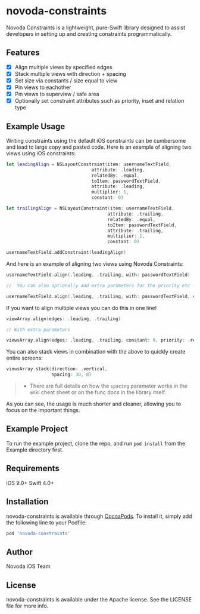 # novoda-constraints

Novoda Constraints is a lightweight, pure-Swift library designed to assist developers in setting up and creating constraints programmatically.

## Features

- [x] Align multiple views by specified edges
- [x] Stack multiple views with direction + spacing
- [x] Set size via constants / size equal to view
- [x] Pin views to eachother
- [x] Pin views to superview / safe area
- [x] Optionally set constraint attributes such as priority, inset and relation type

## Example Usage

Writing constraints using the default iOS constraints can be cumbersome and lead to large copy and pasted code. Here is an example of aligning two views using iOS constraints:

```swift
let leadingAlign = NSLayoutConstraint(item: usernameTextField,
                                attribute: .leading,
                                relatedBy: .equal,
                                toItem: passwordTextField,
                                attribute: .leading,
                                multiplier: 1,
                                constant: 0)

let trailingAlign = NSLayoutConstraint(item: usernameTextField,
                                      attribute: .trailing,
                                      relatedBy: .equal,
                                      toItem: passwordTextField,
                                      attribute: .trailing,
                                      multiplier: 1,
                                      constant: 0)

usernameTextField.addConstraint(leadingAlign)
```

And here is an example of aligning two views using Novoda Constraints:

```swift
usernameTextField.align(.leading, .trailing, with: passwordTextField)

//  You can also optionally add extra parameters for the priority etc -

usernameTextField.align(.leading, .trailing, with: passwordTextField, constant: 0, priority: .required, relatedBy: .equal)
```

If you want to align multiple views you can do this in one line!

```swift
viewArray.align(edges: .leading, .trailing)

// With extra parameters

viewsArray.align(edges: .leading, .trailing, constant: 0, priority: .required, relatedBy: .equal)
```

You can also stack views in combination with the above to quickly create entire screens:

```swift
viewsArray.stack(direction: .vertical,
                 spacing: 30, 8)
```
> - There are full details on how the `spacing` parameter works in the wiki cheat sheet or on the func docs in the library itself.

As you can see, the usage is much shorter and cleaner, allowing you to focus on the important things.

## Example Project

To run the example project, clone the repo, and run `pod install` from the Example directory first.

## Requirements

iOS 9.0+
Swift 4.0+

## Installation

novoda-constraints is available through [CocoaPods](https://cocoapods.org). To install
it, simply add the following line to your Podfile:

```ruby
pod 'novoda-constraints'
```

## Author

Novoda iOS Team

## License

novoda-constraints is available under the Apache license. See the LICENSE file for more info.
